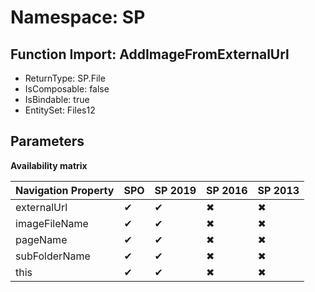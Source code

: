 # Namespace: SP

## Function Import: AddImageFromExternalUrl

- ReturnType: SP.File
- IsComposable: false
- IsBindable: true
- EntitySet: Files12

## Parameters

**Availability matrix**

Navigation Property | SPO | SP 2019 | SP 2016 | SP 2013
----------|-----|---------|---------|--------
externalUrl | ✔ | ✔ | ✖ | ✖
imageFileName | ✔ | ✔ | ✖ | ✖
pageName | ✔ | ✔ | ✖ | ✖
subFolderName | ✔ | ✔ | ✖ | ✖
this | ✔ | ✔ | ✖ | ✖
